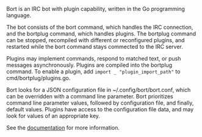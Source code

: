 Bort is an IRC bot with plugin capability, written in the Go programming
language.

The bot consists of the bort command, which handles the IRC connection, and the
bortplug command, which handles plugins.  The bortplug command can be stopped,
recompiled with different or reconfigured plugins, and restarted while the bort
command stays commected to the IRC server.

Plugins may implement commands, respond to matched text, or push messages
asynchronously.  Plugins are compiled into the bortplug command.  To enable a
plugin, add `import _ "plugin_import_path"` to cmd/bortplug/plugins.go.

Bort looks for a JSON configuration file in ~/.config/bort/bort.conf, which can
be overridden with a command line parameter.  Bort prioritizes command line
parameter values, followed by configuration file, and finally, default values.
Plugins have access to the configuration file data, and may look for values of
an appropriate key.

See the [documentation](https://godoc.org/github.com/ianremmler/bort) for more
information.
